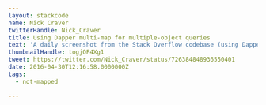 ```yaml
---
layout: stackcode
name: Nick Craver
twitterHandle: Nick_Craver
title: Using Dapper multi-map for multiple-object queries
text: 'A daily screenshot from the Stack Overflow codebase (using Dapper multi-map for multiple-object queries). '
thumbnailHandle: togjOP4Xg1
tweet: https://twitter.com/Nick_Craver/status/726384848936550401
date: 2016-04-30T12:16:58.0000000Z
tags:
  - not-mapped

---
```

